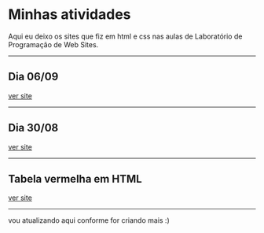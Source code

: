 # Minhas atividades

Aqui eu deixo os sites que fiz em html e css nas aulas de Laboratório de Programação de Web Sites.

---

## Dia 06/09
[ver site](https://91zbia.github.io/Web-Sites/0609web/tabelavermelha.html)

---

## Dia 30/08
[ver site](https://91zbia.github.io/Web-Sites/3008web/tabela.html)

---

## Tabela vermelha em HTML
[ver site](https://91zbia.github.io/Web-Sites/tabela%20html/tabelavermelha.html)

---

vou atualizando aqui conforme for criando mais :)
